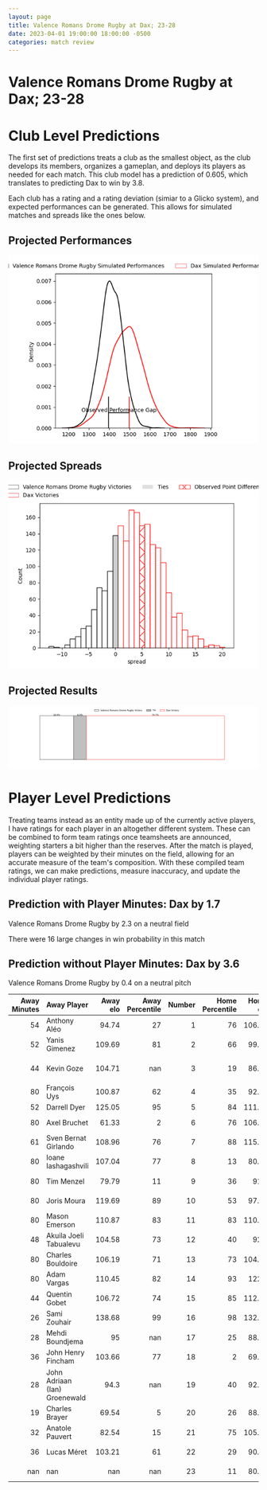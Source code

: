 ```yaml
---  
layout: page  
title: Valence Romans Drome Rugby at Dax; 23-28  
date: 2023-04-01 19:00:00 18:00:00 -0500  
categories: match review  
---
```

# Valence Romans Drome Rugby at Dax; 23-28

# Club Level Predictions


The first set of predictions treats a club as the smallest object, as the club develops its members, organizes a gameplan, and deploys its players as needed for each match. This club model has a prediction of 0.605, which translates to predicting Dax to win by 3.8.

Each club has a rating and a rating deviation (simiar to a Glicko system), and expected performances can be generated. This allows for simulated matches and spreads like the ones below.
## Projected Performances


![Projected Performances](plots/performances_2023-04-01-Dax-ValenceRomansDromeRugby.png)
## Projected Spreads


![Projected Spreads](plots/spreads_2023-04-01-Dax-ValenceRomansDromeRugby.png)
## Projected Results


![Projected Results](plots/resultbar_2023-04-01-Dax-ValenceRomansDromeRugby.png)
# Player Level Predictions


Treating teams instead as an entity made up of the currently active players, I have ratings for each player in an altogether different system. These can be combined to form team ratings once teamsheets are announced, weighting starters a bit higher than the reserves. After the match is played, players can be weighted by their minutes on the field, allowing for an accurate measure of the team's composition. With these compiled team ratings, we can make predictions, measure inaccuracy, and update the individual player ratings.
## Prediction with Player Minutes: Dax by 1.7


Valence Romans Drome Rugby by 2.3 on a neutral field

There were 16 large changes in win probability in this match
## Prediction without Player Minutes: Dax by 3.6


Valence Romans Drome Rugby by 0.4 on a neutral pitch



|   Away Minutes | Away Player                   |   Away elo |   Away Percentile |   Number |   Home Percentile |   Home elo | Home Player          |   Home Minutes |
|---------------:|:------------------------------|-----------:|------------------:|---------:|------------------:|-----------:|:---------------------|---------------:|
|             54 | Anthony Aléo                  |      94.74 |                27 |        1 |                76 |     106.66 | Louis Mary           |             48 |
|             52 | Yanis Gimenez                 |     109.69 |                81 |        2 |                66 |      99.34 | Louis Barrere        |             48 |
|             44 | Kevin Goze                    |     104.71 |               nan |        3 |                19 |      86.55 | Diogo Hasse Ferreira |             48 |
|             80 | François Uys                  |     100.87 |                62 |        4 |                35 |      92.17 | Étienne Loiret       |             80 |
|             52 | Darrell Dyer                  |     125.05 |                95 |        5 |                84 |     111.21 | Yoan Gaune           |             48 |
|             80 | Axel Bruchet                  |      61.33 |                 2 |        6 |                76 |     106.03 | Arnaud Aletti        |             54 |
|             61 | Sven Bernat Girlando          |     108.96 |                76 |        7 |                88 |     115.64 | Paul Arnaud Ausset   |             80 |
|             80 | Ioane Iashagashvili           |     107.04 |                77 |        8 |                13 |      80.01 | Brice Ferrer         |             80 |
|             80 | Tim Menzel                    |      79.79 |                11 |        9 |                36 |      91.2  | Simon Garrouteigt    |             80 |
|             80 | Joris Moura                   |     119.69 |                89 |       10 |                53 |      97.62 | Hugo Cerisier        |             80 |
|             80 | Mason Emerson                 |     110.87 |                83 |       11 |                83 |     110.96 | Théo Gatelier        |             80 |
|             48 | Akuila Joeli Tabualevu        |     104.58 |                73 |       12 |                40 |      92.4  | Ilikena Bolakoro     |             59 |
|             80 | Charles Bouldoire             |     106.19 |                71 |       13 |                73 |     104.44 | Rodrigo Marta        |             80 |
|             80 | Adam Vargas                   |     110.45 |                82 |       14 |                93 |     122.8  | Guillaume Bouche     |             57 |
|             44 | Quentin Gobet                 |     106.72 |                74 |       15 |                85 |     112.47 | Théo Duprat          |             70 |
|             26 | Sami Zouhair                  |     138.68 |                99 |       16 |                98 |     132.75 | Elvis Levi           |             32 |
|             28 | Mehdi Boundjema               |      95    |               nan |       17 |                25 |      88.38 | Joaquin Rodon        |             32 |
|             36 | John Henry Fincham            |     103.66 |                77 |       18 |                 2 |      69.97 | Thibaud Dréan        |             32 |
|             28 | John Adriaan (Ian) Groenewald |      94.3  |               nan |       19 |                40 |      92.28 | Matt Luamanu         |             32 |
|             19 | Charles Brayer                |      69.54 |                 5 |       20 |                26 |      88.11 | Diaby Doucouré       |             26 |
|             32 | Anatole Pauvert               |      82.54 |                15 |       21 |                75 |     105.66 | Sylvère Reteau       |             21 |
|             36 | Lucas Méret                   |     103.21 |                61 |       22 |                29 |      90.27 | Julien Dechavanne    |             23 |
|            nan | nan                           |     nan    |               nan |       23 |                11 |      80.57 | Gaëtan Robert        |             10 |

